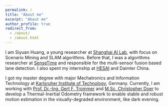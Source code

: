 ```yaml
---
permalink: /
title: "About me"
excerpt: "About me"
author_profile: true
redirect_from: 
  - /about/
  - /about.html
---
```


I am Siyuan Huang, a young researcher at [Shanghai AI Lab](https://www.shlab.org.cn/), with focus on Scenario Mining and SLAM algorithms. Before that, I was a algorithms researcher at [SenseTime](https://www.sensetime.com/en) and responsible for the multi-sensor fusion based lane detection. I also spent my internship at [HESAI](https://www.hesaitech.com/en) and Daimler China.

I got my master degree with major Mechatronics and Information Technology at [Karlsruher Institute of Technology](www.kit.edu), Germany. Currently, I am working with [Prof. Dr.-Ing. Gert F. Trommer](https://www.ite.kit.edu/mitarbeiter_gert_trommer.php) and [M.Sc. Christopher Doer](https://www.ite.kit.edu/mitarbeiter_christopher_doer.php) to develop a Thermal-Inertial Odometry framework to enable stable and robust motion estimation in the visually-degraded environment, like dark evening.  
